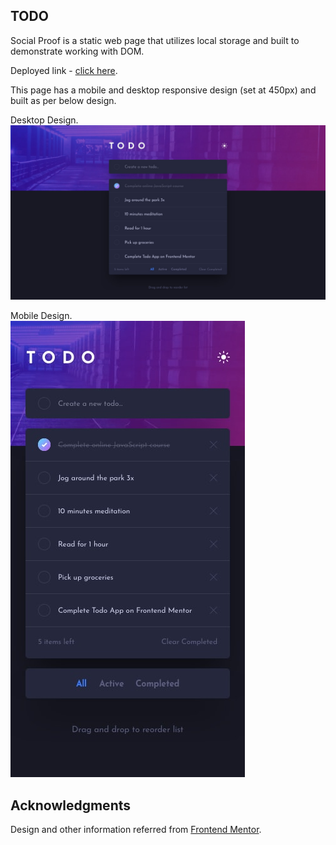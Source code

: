 ## TODO

Social Proof is a static web page that utilizes local storage and built to demonstrate working with DOM.

Deployed link - <a href='https://willowy-malabi-f7cb6f.netlify.app'> click here</a>.

This page has a mobile and desktop responsive design (set at 450px) and built as per below design.

Desktop Design.<br>
![](images/desktop-design-dark.jpg)


Mobile Design.<br>
![](images/mobile-design-dark.jpg)


## Acknowledgments
Design and other information referred from <a href='https://www.frontendmentor.io/challenges/todo-app-Su1_KokOW'>Frontend Mentor</a>.